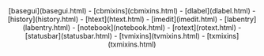 <center>
[basegui](basegui.html) -
[cbmixins](cbmixins.html) -
[dlabel](dlabel.html) -
[history](history.html) -
[htext](htext.html) -
[imedit](imedit.html) -
[labentry](labentry.html) -
[notebook](notebook.html) -
[rotext](rotext.html) -
[statusbar](statusbar.html) -
[tvmixins](tvmixins.html) -
[txmixins](txmixins.html)
</center>


